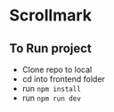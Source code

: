 # Scrollmark

## To Run project
- Clone repo to local
- cd into frontend folder
- run `npm install`
- run `npm run dev`